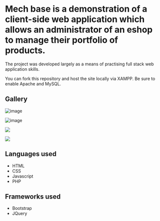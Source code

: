 <h1>Mech base is a demonstration of a client-side web application which allows an administrator of an eshop to manage their portfolio of products.</h1>

<p>The project was developed largely as a means of practising full stack web application skills.</p>

<p>You can fork this repository and host the site locally via XAMPP. Be sure to enable Apache and MySQL.</p>

<h2>Gallery</h2>

![image](https://user-images.githubusercontent.com/48562972/204818338-090746b3-7675-4e08-91eb-2b779ce922ba.png)

![image](https://user-images.githubusercontent.com/48562972/204816667-b6cfec90-7811-458e-9a9b-cce95b1b16fe.png)

<img src="https://i.imgur.com/B64NyC6.gif"></img>

<img src="https://i.imgur.com/KIOjfgN.gif"></img>

<h2>Languages used</h2>

<ul>
  <li>HTML</li>
  <li>CSS</li>
  <li>Javascript</li>
  <li>PHP</li>
</ul>

<h2>Frameworks used</h2>
 
 <ul>
  <li>Bootstrap</li>
  <li>JQuery</li>
  
